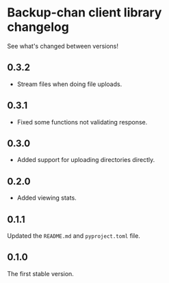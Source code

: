 # Backup-chan client library changelog

See what's changed between versions!

## 0.3.2

* Stream files when doing file uploads.

## 0.3.1

* Fixed some functions not validating response.

## 0.3.0

* Added support for uploading directories directly.

## 0.2.0

* Added viewing stats.

## 0.1.1

Updated the `README.md` and `pyproject.toml` file.

## 0.1.0

The first stable version.
